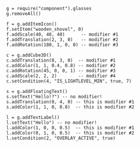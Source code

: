 	g = require("component").glasses
	g.removeAll()

	f = g.addItemIcon()
	f.setItem("wooden_shovel", 0)
	f.addScale(40, 40, 40)      -- modifier #1
	f.addTranslation(2, 3, 0)   -- modifier #2
	f.addRotation(180, 1, 0, 0) -- modifier #3

	c = g.addCube3D()
	c.addTranslation(0, 3, 0)  -- modifier #1
	c.addColor(1, 1, 0.4, 0.8) -- modifier #2
	c.addRotation(45, 0, 0, 1) -- modifier #3
	c.addScale(2, 2, 2)        -- modifier #4
	c.setCondition(4, "IS_LIGHTLEVEL_MIN", true, 7)

	s = g.addFloatingText()
	s.setText("Hello!?") -- no modifier!
	s.addTranslation(0, 4, 0) -- this is modifier #1
	s.addColor(1, 1, 0, 0.8)  -- this is modifier #2

	l = g.addTextLabel()
	l.setText("Hello") -- no modifier!
	l.addColor(1, 0, 0, 0.5)  -- this is modifier #1
	l.addColor(0, 1, 0, 0.5)  -- this is modifier #2
	l.setCondition(2, "OVERLAY_ACTIVE", true)